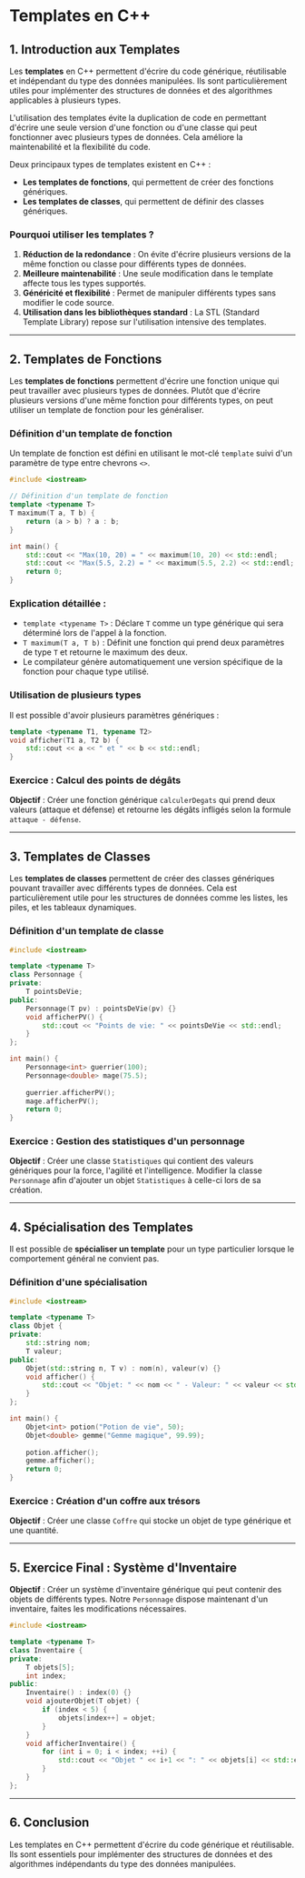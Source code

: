 # Templates en C++

## 1. Introduction aux Templates

Les **templates** en C++ permettent d'écrire du code générique, réutilisable et indépendant du type des données manipulées. Ils sont particulièrement utiles pour implémenter des structures de données et des algorithmes applicables à plusieurs types.

L'utilisation des templates évite la duplication de code en permettant d'écrire une seule version d'une fonction ou d'une classe qui peut fonctionner avec plusieurs types de données. Cela améliore la maintenabilité et la flexibilité du code.

Deux principaux types de templates existent en C++ :
- **Les templates de fonctions**, qui permettent de créer des fonctions génériques.
- **Les templates de classes**, qui permettent de définir des classes génériques.

### Pourquoi utiliser les templates ?
1. **Réduction de la redondance** : On évite d'écrire plusieurs versions de la même fonction ou classe pour différents types de données.
2. **Meilleure maintenabilité** : Une seule modification dans le template affecte tous les types supportés.
3. **Généricité et flexibilité** : Permet de manipuler différents types sans modifier le code source.
4. **Utilisation dans les bibliothèques standard** : La STL (Standard Template Library) repose sur l'utilisation intensive des templates.

---

## 2. Templates de Fonctions

Les **templates de fonctions** permettent d'écrire une fonction unique qui peut travailler avec plusieurs types de données. Plutôt que d'écrire plusieurs versions d'une même fonction pour différents types, on peut utiliser un template de fonction pour les généraliser.

### Définition d'un template de fonction

Un template de fonction est défini en utilisant le mot-clé `template` suivi d'un paramètre de type entre chevrons `<>`.

```cpp
#include <iostream>

// Définition d'un template de fonction
template <typename T>
T maximum(T a, T b) {
    return (a > b) ? a : b;
}

int main() {
    std::cout << "Max(10, 20) = " << maximum(10, 20) << std::endl;
    std::cout << "Max(5.5, 2.2) = " << maximum(5.5, 2.2) << std::endl;
    return 0;
}
```

### Explication détaillée :
- `template <typename T>` : Déclare `T` comme un type générique qui sera déterminé lors de l'appel à la fonction.
- `T maximum(T a, T b)` : Définit une fonction qui prend deux paramètres de type `T` et retourne le maximum des deux.
- Le compilateur génère automatiquement une version spécifique de la fonction pour chaque type utilisé.

### Utilisation de plusieurs types
Il est possible d'avoir plusieurs paramètres génériques :
```cpp
template <typename T1, typename T2>
void afficher(T1 a, T2 b) {
    std::cout << a << " et " << b << std::endl;
}
```

### Exercice : Calcul des points de dégâts
**Objectif** : Créer une fonction générique `calculerDegats` qui prend deux valeurs (attaque et défense) et retourne les dégâts infligés selon la formule `attaque - défense`.

---

## 3. Templates de Classes

Les **templates de classes** permettent de créer des classes génériques pouvant travailler avec différents types de données. Cela est particulièrement utile pour les structures de données comme les listes, les piles, et les tableaux dynamiques.

### Définition d'un template de classe

```cpp
#include <iostream>

template <typename T>
class Personnage {
private:
    T pointsDeVie;
public:
    Personnage(T pv) : pointsDeVie(pv) {}
    void afficherPV() {
        std::cout << "Points de vie: " << pointsDeVie << std::endl;
    }
};

int main() {
    Personnage<int> guerrier(100);
    Personnage<double> mage(75.5);
    
    guerrier.afficherPV();
    mage.afficherPV();
    return 0;
}
```

### Exercice : Gestion des statistiques d'un personnage
**Objectif** : Créer une classe `Statistiques` qui contient des valeurs génériques pour la force, l'agilité et l'intelligence. Modifier la classe `Personnage` afin d'ajouter un objet `Statistiques` à celle-ci lors de sa création.

---

## 4. Spécialisation des Templates

Il est possible de **spécialiser un template** pour un type particulier lorsque le comportement général ne convient pas.

### Définition d'une spécialisation
```cpp
#include <iostream>

template <typename T>
class Objet {
private:
    std::string nom;
    T valeur;
public:
    Objet(std::string n, T v) : nom(n), valeur(v) {}
    void afficher() {
        std::cout << "Objet: " << nom << " - Valeur: " << valeur << std::endl;
    }
};

int main() {
    Objet<int> potion("Potion de vie", 50);
    Objet<double> gemme("Gemme magique", 99.99);
    
    potion.afficher();
    gemme.afficher();
    return 0;
}
```

### Exercice : Création d'un coffre aux trésors
**Objectif** : Créer une classe `Coffre` qui stocke un objet de type générique et une quantité.

---

## 5. Exercice Final : Système d'Inventaire

**Objectif** : Créer un système d'inventaire générique qui peut contenir des objets de différents types. Notre `Personnage` dispose maintenant d'un inventaire, faites les modifications nécessaires.

```cpp
#include <iostream>

template <typename T>
class Inventaire {
private:
    T objets[5];
    int index;
public:
    Inventaire() : index(0) {}
    void ajouterObjet(T objet) {
        if (index < 5) {
            objets[index++] = objet;
        }
    }
    void afficherInventaire() {
        for (int i = 0; i < index; ++i) {
            std::cout << "Objet " << i+1 << ": " << objets[i] << std::endl;
        }
    }
};
```

---

## 6. Conclusion

Les templates en C++ permettent d'écrire du code générique et réutilisable. Ils sont essentiels pour implémenter des structures de données et des algorithmes indépendants du type des données manipulées.
